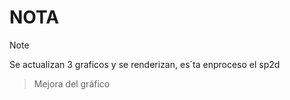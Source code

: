 # NOTA
>[!NOTE]
>
>Se actualizan 3 graficos y se renderizan, es´ta enproceso el sp2d
>>Mejora del gráfico
